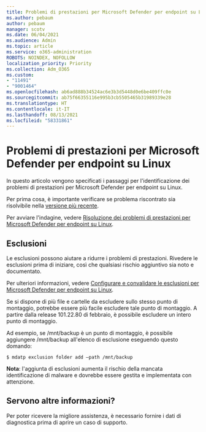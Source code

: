 ```yaml
---
title: Problemi di prestazioni per Microsoft Defender per endpoint su Linux
ms.author: pebaum
author: pebaum
manager: scotv
ms.date: 06/04/2021
ms.audience: Admin
ms.topic: article
ms.service: o365-administration
ROBOTS: NOINDEX, NOFOLLOW
localization_priority: Priority
ms.collection: Adm_O365
ms.custom:
- "11491"
- "9001464"
ms.openlocfilehash: ab6ad888b34524ac6e3b3d5448d0e6be409ffc0e
ms.sourcegitcommit: ab75f66355116e995b3cb5505465b31989339e28
ms.translationtype: HT
ms.contentlocale: it-IT
ms.lasthandoff: 08/13/2021
ms.locfileid: "58331861"
---
```

# <a name="performance-issues-for-microsoft-defender-for-endpoint-on-linux"></a>Problemi di prestazioni per Microsoft Defender per endpoint su Linux

In questo articolo vengono specificati i passaggi per l'identificazione dei problemi di prestazioni per Microsoft Defender per endpoint su Linux.

Per prima cosa, è importante verificare se problema riscontrato sia risolvibile nella [versione più recente](https://docs.microsoft.com/microsoft-365/security/defender-endpoint/linux-whatsnew). 

Per avviare l'indagine, vedere [Risoluzione dei problemi di prestazioni per Microsoft Defender per endpoint su Linux](https://docs.microsoft.com/microsoft-365/security/defender-endpoint/linux-support-perf).

## <a name="exclusions"></a>Esclusioni

Le esclusioni possono aiutare a ridurre i problemi di prestazioni. Rivedere le esclusioni prima di iniziare, così che qualsiasi rischio aggiuntivo sia noto e documentato.

Per ulteriori informazioni, vedere [Configurare e convalidare le esclusioni per Microsoft Defender per endpoint su Linux](https://docs.microsoft.com/microsoft-365/security/defender-endpoint/linux-exclusions).

Se si dispone di più file e cartelle da escludere sullo stesso punto di montaggio, potrebbe essere più facile escludere tale punto di montaggio. A partire dalla release 101.22.80 di febbraio, è possibile escludere un intero punto di montaggio.

Ad esempio, se /mnt/backup è un punto di montaggio, è possibile aggiungere /mnt/backup all'elenco di esclusione eseguendo questo domando:

`$ mdatp exclusion folder add –path /mnt/backup`

**Nota**: l'aggiunta di esclusioni aumenta il rischio della mancata identificazione di malware e dovrebbe essere gestita e implementata con attenzione.

## <a name="need-help"></a>Servono altre informazioni?

Per poter ricevere la migliore assistenza, è necessario fornire i dati di diagnostica prima di aprire un caso di supporto.

